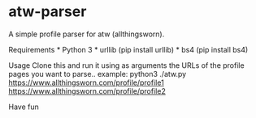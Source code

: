 # atw-parser
A simple profile parser for atw (allthingsworn).

Requirements
    * Python 3
        * urllib (pip install urllib)
        * bs4 (pip install bs4)

Usage
Clone this and run it using as arguments the URLs of the profile pages you want to parse..
example:
    python3 ./atw.py https://www.allthingsworn.com/profile/profile1 https://www.allthingsworn.com/profile/profile2

Have fun
